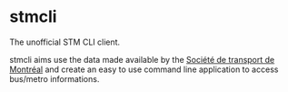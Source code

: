 # stmcli
The unofficial STM CLI client.

stmcli aims use the data made available by the [Société de transport de Montréal](http://www.stm.info/)
and create an easy to use command line application to access bus/metro informations.

